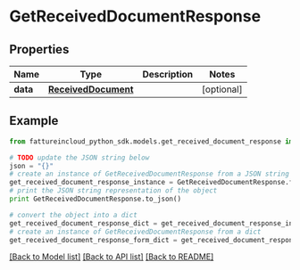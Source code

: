 # GetReceivedDocumentResponse



## Properties

Name | Type | Description | Notes
------------ | ------------- | ------------- | -------------
**data** | [**ReceivedDocument**](ReceivedDocument.md) |  | [optional] 

## Example

```python
from fattureincloud_python_sdk.models.get_received_document_response import GetReceivedDocumentResponse

# TODO update the JSON string below
json = "{}"
# create an instance of GetReceivedDocumentResponse from a JSON string
get_received_document_response_instance = GetReceivedDocumentResponse.from_json(json)
# print the JSON string representation of the object
print GetReceivedDocumentResponse.to_json()

# convert the object into a dict
get_received_document_response_dict = get_received_document_response_instance.to_dict()
# create an instance of GetReceivedDocumentResponse from a dict
get_received_document_response_form_dict = get_received_document_response.from_dict(get_received_document_response_dict)
```
[[Back to Model list]](../README.md#documentation-for-models) [[Back to API list]](../README.md#documentation-for-api-endpoints) [[Back to README]](../README.md)


